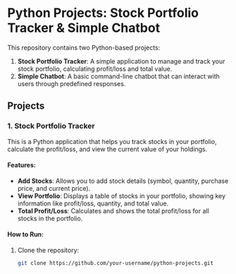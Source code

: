 # Python Projects: Stock Portfolio Tracker & Simple Chatbot

This repository contains two Python-based projects:
1. **Stock Portfolio Tracker**: A simple application to manage and track your stock portfolio, calculating profit/loss and total value.
2. **Simple Chatbot**: A basic command-line chatbot that can interact with users through predefined responses.

## Projects

### 1. Stock Portfolio Tracker

This is a Python application that helps you track stocks in your portfolio, calculate the profit/loss, and view the current value of your holdings.

#### Features:
- **Add Stocks**: Allows you to add stock details (symbol, quantity, purchase price, and current price).
- **View Portfolio**: Displays a table of stocks in your portfolio, showing key information like profit/loss, quantity, and total value.
- **Total Profit/Loss**: Calculates and shows the total profit/loss for all stocks in the portfolio.

#### How to Run:
1. Clone the repository:
   ```bash
   git clone https://github.com/your-username/python-projects.git
